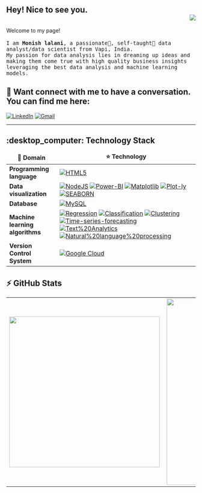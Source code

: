 ## Hey! Nice to see you. <div align = 'right'>![](https://komarev.com/ghpvc/?username=monishlalani&color=yellow)</div>

<!-- <img alt="Banner" src="https://raw.githubusercontent.com/Monishlalani/monishlalani/main/picture/git-banner.png" data-canonical-
 src="https://raw.githubusercontent.com/Monishlalani/monishlalani/main/picture/git-banner.png" style="max-width: 100%;"/> -->

<p>Welcome to my page!
<br />
<br />
	<samp>
	I am <b>Monish lalani</b>, a passionate🥇, self-taught🔧 data analyst/data scientist  from Vapi, India. <br />
		My passion for data analysis lies in dreaming up ideas and making them come true with high quality business insights leveraging the best data analysis and machine learning models.<p/>
		</samp>


## :eyes: Want connect with me to have a conversation. You can find me here:

[![LinkedIn](https://img.shields.io/badge/LinkedIn-0077B5?style=for-the-badge&logo=linkedin&logoColor=white)](https://www.linkedin.com/in/monish-lalani/) 
[![Gmail](https://img.shields.io/badge/Gmail-D14836?style=for-the-badge&logo=gmail&logoColor=white)](mailto:monishlalani12@gmail.com)  

---

<!--start of Technology stack -->

<h2> :desktop_computer: Technology Stack</h2>

<table>
  <thead align="center">
    <tr border: none;>
      <td><b>🎁 Domain</b></td>
      <td><b>⭐ Technology</b></td>
    </tr>
  </thead>
  <tbody>
    <tr>
      <td><b>Programming language</b></td>
      <td>
	      <a href="https://www.python.org/" rel="nofollow"><img alt="HTML5" src="https://img.shields.io/badge/Python-FFD43B?style=for-the-badge&logo=python&logoColor=blue" data-canonical-src="https://img.shields.io/badge/Python-FFD43B?style=for-the-badge&logo=python&logoColor=blue" style="max-width: 100%;"/></a>
	</td>
    </tr>
	<tr>
      <td><b>Data visualization</b></td>
      <td>
	      <a href="https://www.tableau.com/" rel="nofollow"><img alt="NodeJS" src="https://img.shields.io/badge/Tableau-E97627?style=for-the-badge&logo=Tableau&logoColor=white" data-canonical-src="https://img.shields.io/badge/Tableau-E97627?style=for-the-badge&logo=Tableau&logoColor=white" style="max-width: 100%;"/></a>
	      <a href="https://powerbi.microsoft.com/en-au/" rel="nofollow"><img alt="Power-BI" src="https://img.shields.io/badge/PowerBI-F2C811?style=for-the-badge&logo=Power%20BI&logoColor=white" data-canonical-src="https://img.shields.io/badge/PowerBI-F2C811?style=for-the-badge&logo=Power%20BI&logoColor=white"/></a>
	      <a href="https://matplotlib.org/stable/plot_types/arrays/barbs.html" rel="nofollow"><img alt="Matplotlib" src="https://img.shields.io/badge/-MATPLOTLIB-007aa6?style=for-the-badge" data-canonical-src="https://img.shields.io/badge/-MATPLOTLIB-007aa6?style=for-the-badge" style="max-width: 100%;"/></a>
	      <a href="https://plotly.com/python/" rel="nofollow"><img alt="Plot-ly" src="https://img.shields.io/badge/Plotly-239120?style=for-the-badge&logo=plotly&logoColor=white" data-canonical-src="https://img.shields.io/badge/Plotly-239120?style=for-the-badge&logo=plotly&logoColor=white" style="max-width: 100%;"/></a>
	      <a href="https://seaborn.pydata.org/" rel="nofollow"><img alt="SEABORN" src="https://img.shields.io/badge/-SEABORN-f5841f?style=for-the-badge" data-canonical-src="https://img.shields.io/badge/-SEABORN-f5841f?style=for-the-badge" style="max-width: 100%;"/></a>
	 </td>
    	</tr>
    <tr>
      <td><b>Database</b></td>
      <td>
	      <a href="https://www.mysql.com/" rel="nofollow"><img alt="MySQL" src="https://img.shields.io/badge/MySQL-005C84?style=for-the-badge&logo=mysql&logoColor=white" data-canonical-src="https://img.shields.io/badge/MySQL-005C84?style=for-the-badge&logo=mysql&logoColor=white" style="max-width: 100%;"/></a>
	</td>
    </tr>
    <tr>
      <td><b>Machine learning algorithms</b></td>
      <td>
	      <a href="https://www.investopedia.com/terms/r/regression.asp" rel="nofollow"><img alt="Regression" src="https://img.shields.io/badge/-Regression-007aa6?style=for-the-badge" data-canonical-src="https://img.shields.io/badge/-Regression-007aa6?style=for-the-badge" style="max-width: 100%;"/></a>
	      <a href="https://www.javatpoint.com/classification-algorithm-in-machine-learning" rel="nofollow"><img alt="Classification" src="https://img.shields.io/badge/-Classification-f5841f?style=for-the-badge" data-canonical-src="https://img.shields.io/badge/-Classification-f5841f?style=for-the-badge" style="max-width: 100%;"/></a>
	      <a href="https://www.geeksforgeeks.org/clustering-in-machine-learning/" rel="nofollow"><img alt="Clustering" src="https://img.shields.io/badge/-Clustering-e4a663?style=for-the-badge" data-canonical-src="https://img.shields.io/badge/-Clustering-e4a663?style=for-the-badge" style="max-width: 100%;"/></a>
	      <a href="https://www.tableau.com/learn/articles/time-series-forecasting#:~:text=Time%20series%20forecasting%20occurs%20when,drive%20future%20strategic%20decision%2Dmaking." rel="nofollow"><img alt="Time-series-forecasting" src="https://img.shields.io/badge/-Time%20Series%20Forecasting-5bb5bf?style=for-the-badge" data-canonical-src="https://img.shields.io/badge/-Time%20Series%20Forecasting-5bb5bf?style=for-the-badge" style="max-width: 100%;"/></a>
	      <a href="https://www.tibco.com/reference-center/what-is-text-analytics" rel="nofollow"><img alt="Text%20Analytics" src="https://img.shields.io/badge/-Text%20Analytics-f5841f?style=for-the-badge" data-canonical-src="https://img.shields.io/badge/-Text%20Analytics-f5841f?style=for-the-badge" style="max-width: 100%;"/></a>
	      <a href="https://www.ibm.com/in-en/topics/natural-language-processing" rel="nofollow"><img alt="Natural%20language%20processing" src="https://img.shields.io/badge/-Natural%20language%20processing -63b0f9?style=for-the-badge" data-canonical-src="https://img.shields.io/badge/-Natural%20language%20processing-63b0f9?style=for-the-badge" style="max-width: 100%;"/></a>
      </td>
    </tr>
    <tr>
      <td><b>Version Control System</b></td>
      <td>
	      <a href="https://github.com/" rel="nofollow"><img alt="Google Cloud" src="https://img.shields.io/badge/GitHub-100000?style=for-the-badge&logo=github&logoColor=white" data-canonical-src="https://img.shields.io/badge/GitHub-100000?style=for-the-badge&logo=github&logoColor=white" style="max-width: 100%;"/></a>
     </td>
    </tr>
  </tbody>
</table>
<!-- End of Technology stack -->


## :zap: GitHub Stats

<center>
  <table>
    <tr>
        <td><img width="400px" align="left" src="https://github-readme-stats.vercel.app/api/top-langs?username=monishlalani&show_icons=true&theme=solarized-dark&langs_count=4&layout=compact" /></td>
        <td><img width="495px" align="left" src="https://github-readme-stats.vercel.app/api?username=monishlalani&show_icons=true&theme=solarized-dark"/></td>
    </tr>   
  </table>
</center>

















































